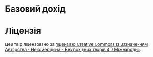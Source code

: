 # Базовий дохід



# Ліцензія

Цей твір ліцензовано за <a rel="license" href="http://creativecommons.org/licenses/by-nc-nd/4.0/">ліцензією Creative Commons Із Зазначенням Авторства - Некомерційна - Без похідних творів 4.0 Міжнародна</a>.
